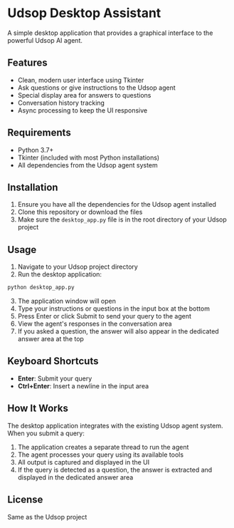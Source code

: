 # Udsop Desktop Assistant

A simple desktop application that provides a graphical interface to the powerful Udsop AI agent.

## Features

- Clean, modern user interface using Tkinter
- Ask questions or give instructions to the Udsop agent 
- Special display area for answers to questions
- Conversation history tracking
- Async processing to keep the UI responsive

## Requirements

- Python 3.7+
- Tkinter (included with most Python installations)
- All dependencies from the Udsop agent system

## Installation

1. Ensure you have all the dependencies for the Udsop agent installed
2. Clone this repository or download the files
3. Make sure the `desktop_app.py` file is in the root directory of your Udsop project

## Usage

1. Navigate to your Udsop project directory
2. Run the desktop application:

```bash
python desktop_app.py
```

3. The application window will open
4. Type your instructions or questions in the input box at the bottom
5. Press Enter or click Submit to send your query to the agent
6. View the agent's responses in the conversation area
7. If you asked a question, the answer will also appear in the dedicated answer area at the top

## Keyboard Shortcuts

- **Enter**: Submit your query
- **Ctrl+Enter**: Insert a newline in the input area

## How It Works

The desktop application integrates with the existing Udsop agent system. When you submit a query:

1. The application creates a separate thread to run the agent
2. The agent processes your query using its available tools
3. All output is captured and displayed in the UI
4. If the query is detected as a question, the answer is extracted and displayed in the dedicated answer area

## License

Same as the Udsop project 